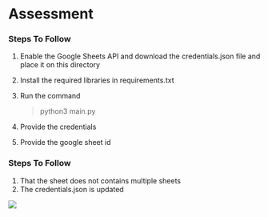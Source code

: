 # Assessment

###  Steps To Follow

1. Enable the Google Sheets API and download the credentials.json file and place it on this directory

2. Install the required libraries in requirements.txt

3. Run the command
    > python3 main.py

4. Provide the credentials

5. Provide the google sheet id


###  Steps To Follow

1. That the sheet does not contains multiple sheets
2. The credentials.json is updated

![](assessment.gif)
